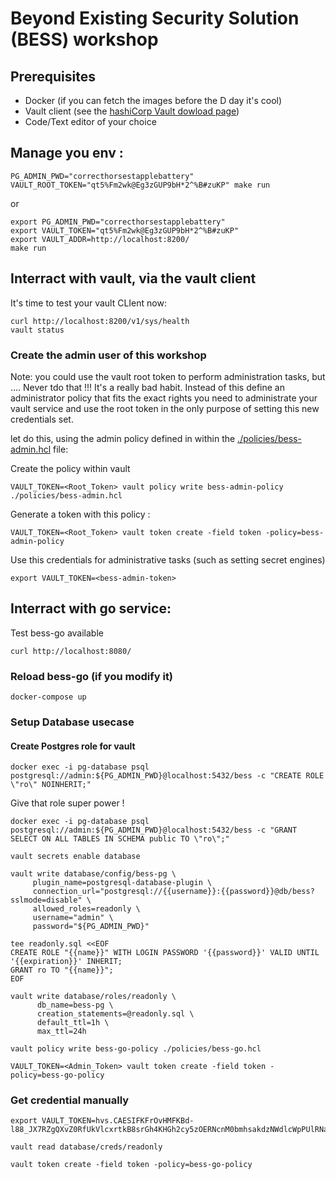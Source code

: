# Beyond Existing Security Solution (BESS) workshop

## Prerequisites
* Docker (if you can fetch the images before the D day it's cool)
* Vault client (see the [hashiCorp Vault dowload page](https://developer.hashicorp.com/vault/downloads))
* Code/Text editor of your choice

## Manage you env :

```
PG_ADMIN_PWD="correcthorsestapplebattery" VAULT_ROOT_TOKEN="qt5%Fm2wk@Eg3zGUP9bH*2^%B#zuKP" make run
```

or

```
export PG_ADMIN_PWD="correcthorsestapplebattery"
export VAULT_TOKEN="qt5%Fm2wk@Eg3zGUP9bH*2^%B#zuKP"
export VAULT_ADDR=http://localhost:8200/
make run
```

## Interract with vault, via the vault client
It's time to test your vault CLIent now:

```
curl http://localhost:8200/v1/sys/health
vault status
```

### Create the admin user of this workshop
Note: you could use the vault root token to perform administration tasks, but .... Never tdo that !!! It's a really bad habit. Instead of this define an administrator policy that fits the exact rights you need to administrate your vault service and use the root token in the only purpose of setting this new credentials set.

let do this, using the admin policy defined in within the [./policies/bess-admin.hcl](./policies/bess-admin.hcl) file:

Create the policy within vault
```
VAULT_TOKEN=<Root_Token> vault policy write bess-admin-policy ./policies/bess-admin.hcl
```

Generate a token with this policy :

```
VAULT_TOKEN=<Root_Token> vault token create -field token -policy=bess-admin-policy
```

Use this credentials for administrative tasks (such as setting secret engines)
```
export VAULT_TOKEN=<bess-admin-token>
```
## Interract with go service:
Test bess-go available

```
curl http://localhost:8080/
```

### Reload bess-go (if you modify it)
```
docker-compose up
```

### Setup Database usecase
#### Create Postgres role for vault
```
docker exec -i pg-database psql postgresql://admin:${PG_ADMIN_PWD}@localhost:5432/bess -c "CREATE ROLE \"ro\" NOINHERIT;"
```

Give that role super power !

```
docker exec -i pg-database psql postgresql://admin:${PG_ADMIN_PWD}@localhost:5432/bess -c "GRANT SELECT ON ALL TABLES IN SCHEMA public TO \"ro\";"
```

```
vault secrets enable database
```

```
vault write database/config/bess-pg \
     plugin_name=postgresql-database-plugin \
     connection_url="postgresql://{{username}}:{{password}}@db/bess?sslmode=disable" \
     allowed_roles=readonly \
     username="admin" \
     password="${PG_ADMIN_PWD}"
```

```
tee readonly.sql <<EOF
CREATE ROLE "{{name}}" WITH LOGIN PASSWORD '{{password}}' VALID UNTIL '{{expiration}}' INHERIT;
GRANT ro TO "{{name}}";
EOF
```

```
vault write database/roles/readonly \
      db_name=bess-pg \
      creation_statements=@readonly.sql \
      default_ttl=1h \
      max_ttl=24h
```

```
vault policy write bess-go-policy ./policies/bess-go.hcl
```

```
VAULT_TOKEN=<Admin_Token> vault token create -field token -policy=bess-go-policy
```

### Get credential manually
```
export VAULT_TOKEN=hvs.CAESIFKFrOvHMFKBd-l88_JX7RZgQXvZ0RfUkVlcxrtkB8srGh4KHGh2cy5zOERNcnM0bmhsakdzNWdlcWpPUlRNaDg
```

```
vault read database/creds/readonly
```

```
vault token create -field token -policy=bess-go-policy
```
